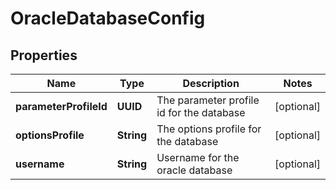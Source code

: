 

# OracleDatabaseConfig


## Properties

Name | Type | Description | Notes
------------ | ------------- | ------------- | -------------
**parameterProfileId** | **UUID** | The parameter profile id for the database |  [optional]
**optionsProfile** | **String** | The options profile for the database |  [optional]
**username** | **String** | Username for the oracle database |  [optional]



